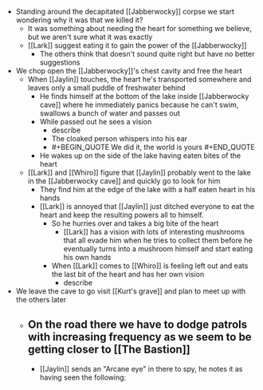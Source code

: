 - Standing around the decapitated [[Jabberwocky]] corpse we start wondering why it was that we killed it?
	- It was something about needing the heart for something we believe, but we aren't sure what it was exactly
	- [[Lark]] suggest eating it to gain the power of the [[Jabberwocky]]
		- The others think that doesn't sound quite right but have no better suggestions
- We chop open the [[Jabberwocky]]'s chest cavity and free the heart
	- When [[Jaylin]] touches, the heart he's transported somewhere and leaves only a small puddle of freshwater behind
		- He finds himself at the bottom of the lake inside [[Jabberwocky cave]] where he immediately panics because he can't swim, swallows a bunch of water and passes out
		- While passed out he sees a vision
			- describe
			- The cloaked person whispers into his ear
			- #+BEGIN_QUOTE
			  We did it, the world is yours
			  #+END_QUOTE
		- He wakes up on the side of the lake having eaten bites of the heart
	- [[Lark]] and [[Whiro]] figure that [[Jaylin]] probably went to the lake in the [[Jabberwocky cave]] and quickly go to look for him
		- They find him at the edge of the lake with a half eaten heart in his hands
		- [[Lark]] is annoyed that [[Jaylin]] just ditched everyone to eat the heart and keep the resulting powers all to himself.
			- So he hurries over and takes a big bite of the heart
				- [[Lark]] has a vision with lots of interesting mushrooms that all evade him when he tries to collect them before he eventually turns into a mushroom himself and start eating his own hands
			- When [[Lark]] comes to [[Whiro]] is feeling left out and eats the last bit of the heart and has her own vision
				- describe
- We leave the cave to go visit [[Kurt's grave]] and plan to meet up with the others later
	- On the road there we have to dodge patrols with increasing frequency as we seem to be getting closer to [[The Bastion]]
		-
		- [[Jaylin]] sends an "Arcane eye" in there to spy, he notes it as having seen the following:
